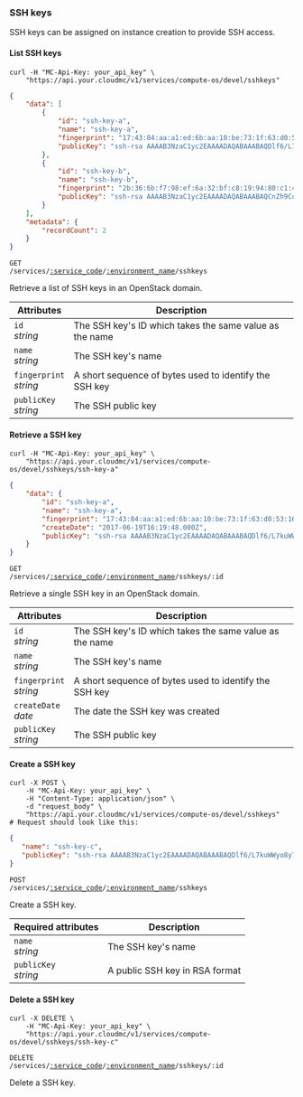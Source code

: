 ### SSH keys

SSH keys can be assigned on instance creation to provide SSH access.

#### List SSH keys

```shell
curl -H "MC-Api-Key: your_api_key" \
    "https://api.your.cloudmc/v1/services/compute-os/devel/sshkeys"
```
```json
{
	"data": [
		{
			"id": "ssh-key-a",
			"name": "ssh-key-a",
			"fingerprint": "17:43:84:aa:a1:ed:6b:aa:10:be:73:1f:63:d0:53:16",
			"publicKey": "ssh-rsa AAAAB3NzaC1yc2EAAAADAQABAAABAQDlf6/L7kuWWyo8y718JXeKKJa5kdT5QT0GcJUVvuLGNAf/Xjwhc9ThaQk+5mBs49hECTTYlOP0J5lb69kpU2fCmRzroazMD8isOh33o7HdNT9F2CWEKCHJ4Qhd40bXf3b4twz43HIo/pkPyJZ7OVC1v39UNvSkh+iNdUkCVZAO9ijAeW4n+F6WSKG1GqZrdElGSMpTM/DMmNo393N3xOcW4Z9qjG7PGdPIgtxqM/wmyyv0id5eV/QkciOaVEgJ7jzQ/iQA1rdEPI7EojLFgaNTIRjp/fQ/BPQ47ZKimwRzns1csupr2BENDpAXqAqHTgSpEyeG/5OvD4oA521fLoiv Generated-by-Nova"
		},
		{
			"id": "ssh-key-b",
			"name": "ssh-key-b",
			"fingerprint": "2b:36:6b:f7:98:ef:6a:32:bf:c8:19:94:80:c1:44:60",
			"publicKey": "ssh-rsa AAAAB3NzaC1yc2EAAAADAQABAAABAQCnZh9CoR97SY2gA7/JhShzNcxt0VVEi0QMOH/IJZWdu5mtSdJrIvZVTMVVKdae6PUQaYsVt5IImeOZLYiHkUNvvkm291BnKwuymjV9J/CftRs0ZM0X/VhftmROAT5G89Fw57VU6L6bjV4ex7fvAAhr44KJZsgViswOcxJSuwoGmQX15GJAxsSOQ4GthHWJWoifBG0la7+rtAPRUS/qAcCcVuaLNqTalSUtrAytD8J4tswd6UzzPf3MUJWMW36aExwhJW22oHQxvOSot2e36ZFhtHXj1PJs4ZG9mE9JMMz/Y9eIdHMg30vb/YQ5ftsJUs9xjjDD5+fjQxttB1QqqyCp Generated-by-Nova"
		}
	],
	"metadata": {
		"recordCount": 2
	}
}
```

<code>GET /services/<a href="#service-connections">:service_code</a>/<a href="#environments">:environment_name</a>/sshkeys</code>

Retrieve a list of SSH keys in an OpenStack domain.

 Attributes                         | Description                         
 ---------------------------------- | -----------------------------------
 `id`<br/>*string*                  | The SSH key's ID which takes the same value as the name
 `name`<br/>*string*                | The SSH key's name                     
 `fingerprint`<br/>*string*         | A short sequence of bytes used to identify the SSH key                  
 `publicKey`<br/>*string*           | The SSH public key   

#### Retrieve a SSH key

```shell
curl -H "MC-Api-Key: your_api_key" \
    "https://api.your.cloudmc/v1/services/compute-os/devel/sshkeys/ssh-key-a"
```
```json
{
	"data": {
		"id": "ssh-key-a",
		"name": "ssh-key-a",
		"fingerprint": "17:43:84:aa:a1:ed:6b:aa:10:be:73:1f:63:d0:53:16",
		"createDate": "2017-06-19T16:19:48.000Z",
		"publicKey": "ssh-rsa AAAAB3NzaC1yc2EAAAADAQABAAABAQDlf6/L7kuWWyo8y718JXeKKJa5kdT5QT0GcJUVvuLGNAf/Xjwhc9ThaQk+5mBs49hECTTYlOP0J5lb69kpU2fCmRzroazMD8isOh33o7HdNT9F2CWEKCHJ4Qhd40bXf3b4twz43HIo/pkPyJZ7OVC1v39UNvSkh+iNdUkCVZAO9ijAeW4n+F6WSKG1GqZrdElGSMpTM/DMmNo393N3xOcW4Z9qjG7PGdPIgtxqM/wmyyv0id5eV/QkciOaVEgJ7jzQ/iQA1rdEPI7EojLFgaNTIRjp/fQ/BPQ47ZKimwRzns1csupr2BENDpAXqAqHTgSpEyeG/5OvD4oA521fLoiv Generated-by-Nova"
	}
}
```

<code>GET /services/<a href="#service-connections">:service_code</a>/<a href="#environments">:environment_name</a>/sshkeys/:id</code>

Retrieve a single SSH key in an OpenStack domain.

Attributes                         | Description                         
---------------------------------- | -----------------------------------
`id`<br/>*string*                  | The SSH key's ID which takes the same value as the name    
`name`<br/>*string*                | The SSH key's name                 
`fingerprint`<br/>*string*         | A short sequence of bytes used to identify the SSH key  
`createDate` <br/> *date*          | The date the SSH key was created                             
`publicKey`<br/>*string*           | The SSH public key   

#### Create a SSH key

```shell
curl -X POST \
    -H "MC-Api-Key: your_api_key" \
    -H "Content-Type: application/json" \
    -d "request_body" \
    "https://api.your.cloudmc/v1/services/compute-os/devel/sshkeys"
# Request should look like this:
```
```json
{
   "name": "ssh-key-c",
   "publicKey": "ssh-rsa AAAAB3NzaC1yc2EAAAADAQABAAABAQDlf6/L7kuWWyo8y718JXeKKJa5kdT5QT0GcJUVvuLGNAf/Xjwhc9ThaQk+5mBs49hECTTYlOP0J5lb69kpU2fCmRzroazMD8isOh33o7HdNT9F2CWEKCHJ4Qhd40bXf3b4twz43HIo/pkPyJZ7OVC1v39UNvSkh+iNdUkCVZAO9ijAeW4n+F6WSKG1GqZrdElGSMpTM/DMmNo393N3xOcW4Z9qjG7PGdPIgtxqM/wmyyv0id5eV/QkciOaVEgJ7jzQ/iQA1rdEPI7EojLFgaNTIRjp/fQ/BPQ47ZKimwRzns1csupr2BENDpAXqAqHTgSpEyeG/5OvD4oA521fLoiv Generated-by-Nova"
}
```

<code>POST /services/<a href="#service-connections">:service_code</a>/<a href="#environments">:environment_name</a>/sshkeys</code>

Create a SSH key.

Required attributes                | Description                         
---------------------------------- | -----------------------------------
`name`<br/>*string*                | The SSH key's name                             
`publicKey`<br/>*string*           | A public SSH key in RSA format

#### Delete a SSH key

```shell
curl -X DELETE \
    -H "MC-Api-Key: your_api_key" \
    "https://api.your.cloudmc/v1/services/compute-os/devel/sshkeys/ssh-key-c"
```

<code>DELETE /services/<a href="#service-connections">:service_code</a>/<a href="#environments">:environment_name</a>/sshkeys/:id</code>

Delete a SSH key.
